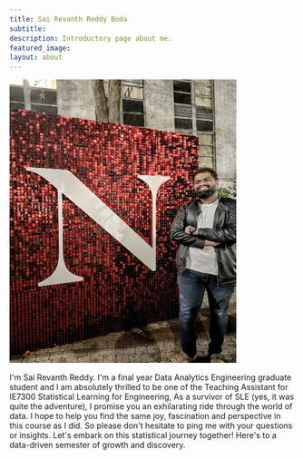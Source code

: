 ```yaml
---
title: Sai Revanth Reddy Boda
subtitle: 
description: Introductory page about me.
featured_image: 
layout: about
---
```


<img src="/images/TAs/Sai Revanth Reddy Boda.webp" width="400" height="500" />

I\'m Sai Revanth Reddy. I\'m a final year Data Analytics Engineering
graduate student and I am absolutely thrilled to be one of the Teaching
Assistant for IE7300 Statistical Learning for Engineering, As a survivor
of SLE (yes, it was quite the adventure), I promise you an exhilarating
ride through the world of data. I hope to help you find the same
joy, fascination and perspective in this course as I did. So please
don\'t hesitate to ping me with your questions or insights. Let\'s
embark on this statistical journey together! Here\'s to a data-driven
semester of growth and discovery.